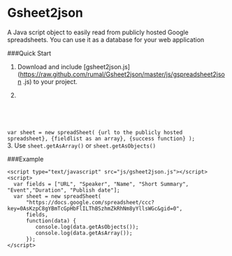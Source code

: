 Gsheet2json
===========

A Java script object to easily read from publicly hosted Google spreadsheets. You can use it as a database for your web application


###Quick Start

1.  Download and include [gsheet2json.js](https://raw.github.com/rumal/Gsheet2json/master/js/gspreadsheet2json  .js) to your project.
2.  <pre><code>
var sheet = new spreadSheet(
                    {url to the publicly hosted spreadsheet},
                    {fieldlist as an array},
                    {success function}
          );
</code></pre>
3. Use `sheet.getAsArray()` or `sheet.getAsObjects()`


###Example
```
<script type="text/javascript" src="js/gsheet2json.js"></script>
<script>
  var fields = ["URL", "Speaker", "Name", "Short Summary", "Event","Duration", "Publish date"];
  var sheet = new spreadSheet(
      "https://docs.google.com/spreadsheet/ccc?key=0AsKzpC8gYBmTcGpHbFlILThBSzhmZkRhNm8yYllsWGc&gid=0",
      fields,
      function(data) {
         console.log(data.getAsObjects());
         console.log(data.getAsArray());
      });
</script>
```
